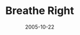 ---
layout: message
category: message
series: "Room To Breathe"
title: "Breathe Right"
date: 2005-10-22
message_id: 97
---